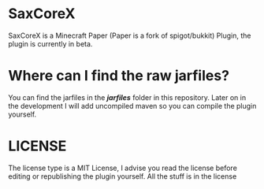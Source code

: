 # SaxCoreX
SaxCoreX is a Minecraft Paper (Paper is a fork of spigot/bukkit) Plugin, the plugin is currently in beta.
# Where can I find the raw jarfiles?
You can find the jarfiles in the ***jarfiles*** folder in this repository.
Later on in the development I will add uncompiled maven so you can compile the plugin yourself.
# LICENSE
The license type is a MIT License, I advise you read the license before editing or republishing the plugin yourself.
All the stuff is in the license
